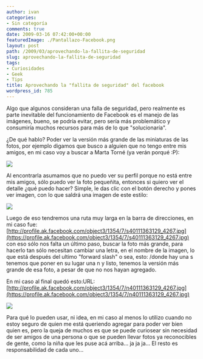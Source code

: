 ```yaml
---
author: ivan
categories:
- Sin categoría
comments: true
date: 2009-03-16 07:42:00+00:00
featuredImage: ./Pantallazo-Facebook.png
layout: post
path: /2009/03/aprovechando-la-fallita-de-seguridad
slug: aprovechando-la-fallita-de-seguridad
tags:
- Curiosidades
- Geek
- Tips
title: Aprovechando la "fallita de seguridad" del facebook
wordpress_id: 785
---
```


Algo que algunos consideran una falla de seguridad, pero realmente es parte inevitable del funcionamiento de Facebook es el manejo de las imágenes, bueno, se podría evitar, pero sería más problemático y consumiría muchos recursos para más de lo que "solucionaría".

¿De qué hablo? Poder ver la versión más grande de las miniaturas de las fotos, por ejemplo digamos que busco a alguien que no tengo entre mis amigos, en mi caso voy a buscar a Marta Torné (ya verán porqué :P):

[![](/photos/Pantallazo-Facebook.png)](https://1.bp.blogspot.com/_T2UWuNJg3dQ/Sb2_c14eY_I/AAAAAAAABZY/H_5ivvSFHI8/s1600-h/Pantallazo-Facebook.png)

Al encontrarla asumamos que no puedo ver su perfil porque no está entre mis amigos, sólo puedo ver la foto pequeñita, entonces si quiero ver el detalle ¿qué puedo hacer? Simple, le das clic con el botón derecho y pones ver imagen, con lo que saldrá una imagen de este estilo:

[![](/photos/s40111363129_4267.jpg)](https://3.bp.blogspot.com/_T2UWuNJg3dQ/Sb3A4rFZSDI/AAAAAAAABZg/12942wxRhjM/s1600-h/s40111363129_4267.jpg)

Luego de eso tendremos una ruta muy larga en la barra de direcciones, en mi caso fue: [http://profile.ak.facebook.com/object3/1354/7/s40111363129_4267.jpg](https://profile.ak.facebook.com/object3/1354/7/s40111363129_4267.jpg) con eso sólo nos falta un último paso, buscar la foto más grande, para hacerlo tan sólo necesitan cambiar una letra, en el nombre de la imagen, lo que está después del ultimo "forward slash" o sea, esto: /donde hay una s tenemos que poner en su lugar una n y listo, tenemos la versión más grande de esa foto, a pesar de que no nos hayan agregado.

En mi caso al final quedó esto:URL: [http://profile.ak.facebook.com/object3/1354/7/n40111363129_4267.jpg](https://profile.ak.facebook.com/object3/1354/7/n40111363129_4267.jpg)

[![](/photos/n40111363129_4267.jpg)](https://2.bp.blogspot.com/_T2UWuNJg3dQ/Sb3B2z3zfnI/AAAAAAAABZo/VZ7CLxbVMG4/s1600-h/n40111363129_4267.jpg)

Para qué lo pueden usar, ni idea, en mi caso al menos lo utilizo cuando no estoy seguro de quien me está queriendo agregar para poder ver bien quien es, pero la queja de muchos es que se puede curiosear sin necesidad de ser amigos de una persona o que se pueden llevar fotos ya reconocibles de gente, como la niña que les puse acá arriba... ja ja ja... El resto es responsabilidad de cada uno...
